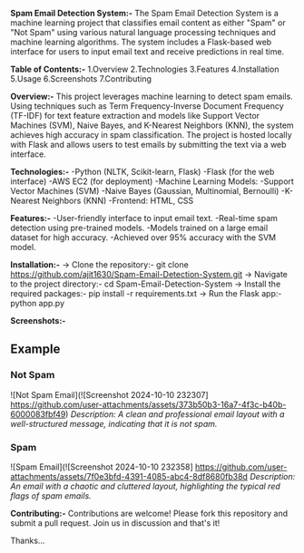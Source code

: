 **Spam Email Detection System:-**
The Spam Email Detection System is a machine learning project that classifies email content as either "Spam" or "Not Spam" using various natural language processing techniques and machine learning algorithms.
The system includes a Flask-based web interface for users to input email text and receive predictions in real time.

**Table of Contents:-**
1.Overview
2.Technologies
3.Features
4.Installation
5.Usage
6.Screenshots
7.Contributing

**Overview:-**
This project leverages machine learning to detect spam emails. Using techniques such as Term Frequency-Inverse Document Frequency (TF-IDF) for text feature extraction and
models like Support Vector Machines (SVM), Naive Bayes, and K-Nearest Neighbors (KNN), the system achieves high accuracy in spam classification.
The project is hosted locally with Flask and allows users to test emails by submitting the text via a web interface.

**Technologies:-**
-Python (NLTK, Scikit-learn, Flask)
-Flask (for the web interface)
-AWS EC2 (for deployment)
-Machine Learning Models:
-Support Vector Machines (SVM)
-Naive Bayes (Gaussian, Multinomial, Bernoulli)
-K-Nearest Neighbors (KNN)
-Frontend: HTML, CSS

**Features:-**
-User-friendly interface to input email text.
-Real-time spam detection using pre-trained models.
-Models trained on a large email dataset for high accuracy.
-Achieved over 95% accuracy with the SVM model.

**Installation:-**
-> Clone the repository:-  git clone https://github.com/ajit1630/Spam-Email-Detection-System.git
-> Navigate to the project directory:-  cd Spam-Email-Detection-System
-> Install the required packages:-  pip install -r requirements.txt
-> Run the Flask app:-  python app.py

**Screenshots:-**
## Example 

### Not Spam
![Not Spam Email](![Screenshot 2024-10-10 232307] https://github.com/user-attachments/assets/373b50b3-16a7-4f3c-b40b-6000083fbf49)
*Description: A clean and professional email layout with a well-structured message, indicating that it is not spam.*

### Spam
![Spam Email](![Screenshot 2024-10-10 232358] https://github.com/user-attachments/assets/7f0e3bfd-4391-4085-abc4-8df8680fb38d
*Description: An email with a chaotic and cluttered layout, highlighting the typical red flags of spam emails.*


**Contributing:-**
Contributions are welcome! Please fork this repository and submit a pull request.
Join us in discussion and that's it!

Thanks...


